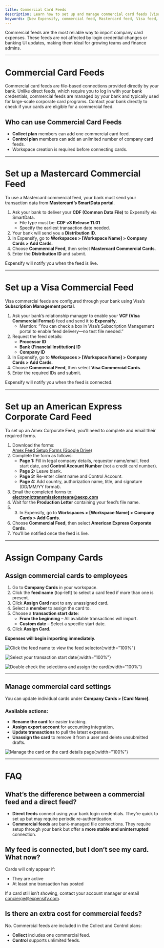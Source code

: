 ```yaml
---
title: Commercial Card Feeds
description: Learn how to set up and manage commercial card feeds (Visa, Mastercard, Amex) in Expensify.
keywords: [New Expensify, commercial feed, Mastercard feed, Visa feed, Amex feed, company cards, corporate cards, CDF, VCF, GH1025m control account]
---
```


Commercial feeds are the most reliable way to import company card expenses. These feeds are not affected by login credential changes or banking UI updates, making them ideal for growing teams and finance admins. 

---
# Commercial Card Feeds 

Commercial card feeds are file-based connections provided directly by your bank. Unlike direct feeds, which require you to log in with your bank credentials, commercial feeds are managed by your bank and typically used for large-scale corporate card programs. Contact your bank directly to check if your cards are eligible for a commercial feed.

## Who can use Commercial Card Feeds

- **Collect plan** members can add one commercial card feed.
- **Control plan** members can add an unlimited number of company card feeds.
- Workspace creation is required before connecting cards.

---

# Set up a Mastercard Commercial Feed

To use a Mastercard commercial feed, your bank must send your transaction data from **Mastercard’s SmartData portal**.

1. Ask your bank to deliver your **CDF (Common Data File)** to Expensify via SmartData.
   - File type must be: **CDF v3 Release 11.01**
   - Specify the earliest transaction date needed.
2. Your bank will send you a **Distribution ID**.
3. In Expensify, go to **Workspaces > [Workspace Name] > Company Cards > Add Cards**.
4. Choose **Commercial Feed**, then select **Mastercard Commercial Cards**.
5. Enter the **Distribution ID** and submit.

Expensify will notify you when the feed is live.

---


# Set up a Visa Commercial Feed

Visa commercial feeds are configured through your bank using Visa’s **Subscription Management portal**.

1. Ask your bank’s relationship manager to enable your **VCF (Visa Commercial Format)** feed and send it to **Expensify**.
   - Mention: “You can check a box in Visa’s Subscription Management portal to enable feed delivery—no test file needed.”
2. Request the feed details:
   - **Processor ID**
   - **Bank (Financial Institution) ID**
   - **Company ID**
3. In Expensify, go to **Workspaces > [Workspace Name] > Company Cards > Add Cards**.
4. Choose **Commercial Feed**, then select **Visa Commercial Cards**.
5. Enter the required IDs and submit.

Expensify will notify you when the feed is connected.

---

# Set up an American Express Corporate Card Feed

To set up an Amex Corporate Feed, you’ll need to complete and email their required forms.

1. Download the forms:  
   [Amex Feed Setup Forms (Google Drive)](https://drive.google.com/file/d/1zqDA_MCk06jk_fWjzx2y0r4gOyAMqKJe/view?usp=sharing)
2. Complete the form as follows:
   - **Page 1:** Fill in legal company details, requestor name/email, feed start date, and **Control Account Number** (not a credit card number).
   - **Page 2:** Leave blank.
   - **Page 3:** Re-enter client name and Control Account.
   - **Page 4:** Add country, authorization name, title, and signature (DD/MM/YY format).
3. Email the completed forms to: **electronictransmissionsteam@aexp.com**
4. Wait for the **Production Letter** containing your feed’s file name.
5. 3. In Expensify, go to **Workspaces > [Workspace Name] > Company Cards > Add Cards**.
4. Choose **Commercial Feed**, then select **American Express Corporate Cards**.
7. You’ll be notified once the feed is live.

---

# Assign Company Cards

## Assign commercial cards to employees

1. Go to **Company Cards** in your workspace.
2. Click the **feed name** (top-left) to select a card feed if more than one is present.
3. Click **Assign Card** next to any unassigned card.
4. Select a **member** to assign the card to.
5. Choose a **transaction start date**:
   - **From the beginning** – All available transactions will import.
   - **Custom date** – Select a specific start date.
6. Click **Assign Card**.

**Expenses will begin importing immediately.**

![Click the feed name to view the feed selector]({{site.url}}/assets/images/commfeed/commfeed-01-updated.png){:width="100%"}
  
![Select your transaction start date]({{site.url}}/assets/images/commfeed/commfeed-05-updated.png){:width="100%"}

![Double check the selections and assign the card]({{site.url}}/assets/images/commfeed/commfeed-06-updated.png){:width="100%"}

---

## Manage commercial card settings

You can update individual cards under **Company Cards > [Card Name]**.

### Available actions:
- **Rename the card** for easier tracking.
- **Assign export account** for accounting integration.
- **Update transactions** to pull the latest expenses.
- **Unassign the card** to remove it from a user and delete unsubmitted drafts.

![Manage the card on the card details page]({{site.url}}/assets/images/commfeed/commfeed-07-updated.png){:width="100%"}

---

# FAQ

## What’s the difference between a commercial feed and a direct feed?

- **Direct feeds** connect using your bank login credentials. They’re quick to set up but may require periodic re-authentication.
- **Commercial feeds** are bank-managed file connections. They require setup through your bank but offer a **more stable and uninterrupted** connection.

## My feed is connected, but I don’t see my card. What now?

Cards will only appear if:
- They are active
- At least one transaction has posted

If a card still isn’t showing, contact your account manager or email [concierge@expensify.com](mailto:concierge@expensify.com).

## Is there an extra cost for commercial feeds?

No. Commercial feeds are included in the Collect and Control plans:
- **Collect** includes one commercial feed.
- **Control** supports unlimited feeds.
